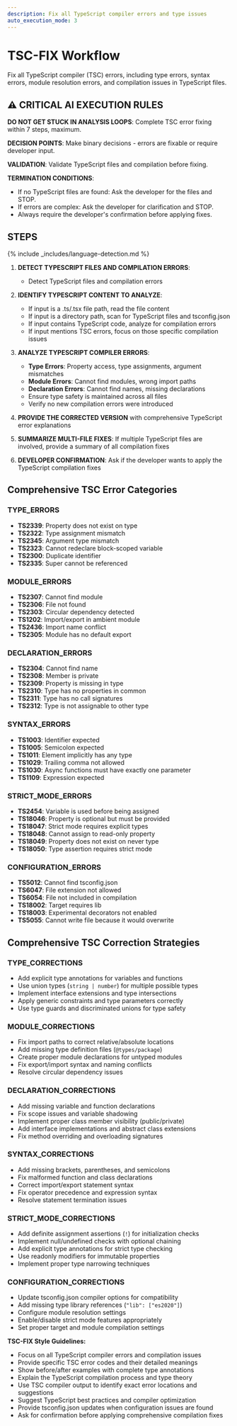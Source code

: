 ```yaml
---
description: Fix all TypeScript compiler errors and type issues
auto_execution_mode: 3
---
```


# TSC-FIX Workflow

Fix all TypeScript compiler (TSC) errors, including type errors, syntax errors, module resolution errors, and compilation issues in TypeScript files.

## ⚠️ CRITICAL AI EXECUTION RULES

**DO NOT GET STUCK IN ANALYSIS LOOPS**: Complete TSC error fixing within 7 steps, maximum.

**DECISION POINTS**: Make binary decisions - errors are fixable or require developer input.

**VALIDATION**: Validate TypeScript files and compilation before fixing.

**TERMINATION CONDITIONS**:

- If no TypeScript files are found: Ask the developer for the files and STOP.
- If errors are complex: Ask the developer for clarification and STOP.
- Always require the developer's confirmation before applying fixes.

## STEPS

{% include _includes/language-detection.md %}

1. **DETECT TYPESCRIPT FILES AND COMPILATION ERRORS**:
   - Detect TypeScript files and compilation errors

2. **IDENTIFY TYPESCRIPT CONTENT TO ANALYZE**:
   - If input is a .ts/.tsx file path, read the file content
   - If input is a directory path, scan for TypeScript files and tsconfig.json
   - If input contains TypeScript code, analyze for compilation errors
   - If input mentions TSC errors, focus on those specific compilation issues

3. **ANALYZE TYPESCRIPT COMPILER ERRORS**:
   - **Type Errors**: Property access, type assignments, argument mismatches
   - **Module Errors**: Cannot find modules, wrong import paths
   - **Declaration Errors**: Cannot find names, missing declarations
   - Ensure type safety is maintained across all files
   - Verify no new compilation errors were introduced

4. **PROVIDE THE CORRECTED VERSION** with comprehensive TypeScript error explanations

5. **SUMMARIZE MULTI-FILE FIXES**: If multiple TypeScript files are involved, provide a summary of all compilation fixes

6. **DEVELOPER CONFIRMATION**: Ask if the developer wants to apply the TypeScript compilation fixes

## Comprehensive TSC Error Categories

### TYPE_ERRORS

- **TS2339**: Property does not exist on type
- **TS2322**: Type assignment mismatch
- **TS2345**: Argument type mismatch
- **TS2323**: Cannot redeclare block-scoped variable
- **TS2300**: Duplicate identifier
- **TS2335**: Super cannot be referenced

### MODULE_ERRORS

- **TS2307**: Cannot find module
- **TS2306**: File not found
- **TS2303**: Circular dependency detected
- **TS1202**: Import/export in ambient module
- **TS2436**: Import name conflict
- **TS2305**: Module has no default export

### DECLARATION_ERRORS

- **TS2304**: Cannot find name
- **TS2308**: Member is private
- **TS2309**: Property is missing in type
- **TS2310**: Type has no properties in common
- **TS2311**: Type has no call signatures
- **TS2312**: Type is not assignable to other type

### SYNTAX_ERRORS

- **TS1003**: Identifier expected
- **TS1005**: Semicolon expected
- **TS1011**: Element implicitly has any type
- **TS1029**: Trailing comma not allowed
- **TS1030**: Async functions must have exactly one parameter
- **TS1109**: Expression expected

### STRICT_MODE_ERRORS

- **TS2454**: Variable is used before being assigned
- **TS18046**: Property is optional but must be provided
- **TS18047**: Strict mode requires explicit types
- **TS18048**: Cannot assign to read-only property
- **TS18049**: Property does not exist on never type
- **TS18050**: Type assertion requires strict mode

### CONFIGURATION_ERRORS

- **TS5012**: Cannot find tsconfig.json
- **TS6047**: File extension not allowed
- **TS6054**: File not included in compilation
- **TS18002**: Target requires lib
- **TS18003**: Experimental decorators not enabled
- **TS5055**: Cannot write file because it would overwrite

## Comprehensive TSC Correction Strategies

### TYPE_CORRECTIONS

- Add explicit type annotations for variables and functions
- Use union types (`string | number`) for multiple possible types
- Implement interface extensions and type intersections
- Apply generic constraints and type parameters correctly
- Use type guards and discriminated unions for type safety

### MODULE_CORRECTIONS

- Fix import paths to correct relative/absolute locations
- Add missing type definition files (`@types/package`)
- Create proper module declarations for untyped modules
- Fix export/import syntax and naming conflicts
- Resolve circular dependency issues

### DECLARATION_CORRECTIONS

- Add missing variable and function declarations
- Fix scope issues and variable shadowing
- Implement proper class member visibility (public/private)
- Add interface implementations and abstract class extensions
- Fix method overriding and overloading signatures

### SYNTAX_CORRECTIONS

- Add missing brackets, parentheses, and semicolons
- Fix malformed function and class declarations
- Correct import/export statement syntax
- Fix operator precedence and expression syntax
- Resolve statement termination issues

### STRICT_MODE_CORRECTIONS

- Add definite assignment assertions (`!`) for initialization checks
- Implement null/undefined checks with optional chaining
- Add explicit type annotations for strict type checking
- Use readonly modifiers for immutable properties
- Implement proper type narrowing techniques

### CONFIGURATION_CORRECTIONS

- Update tsconfig.json compiler options for compatibility
- Add missing type library references (`"lib": ["es2020"]`)
- Configure module resolution settings
- Enable/disable strict mode features appropriately
- Set proper target and module compilation settings

**TSC-FIX Style Guidelines:**

- Focus on all TypeScript compiler errors and compilation issues
- Provide specific TSC error codes and their detailed meanings
- Show before/after examples with complete type annotations
- Explain the TypeScript compilation process and type theory
- Use TSC compiler output to identify exact error locations and suggestions
- Suggest TypeScript best practices and compiler optimization
- Provide tsconfig.json updates when configuration issues are found
- Ask for confirmation before applying comprehensive compilation fixes
